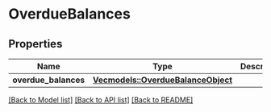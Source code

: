 # OverdueBalances

## Properties

Name | Type | Description | Notes
------------ | ------------- | ------------- | -------------
**overdue_balances** | [**Vec<models::OverdueBalanceObject>**](OverdueBalanceObject.md) |  | 

[[Back to Model list]](../README.md#documentation-for-models) [[Back to API list]](../README.md#documentation-for-api-endpoints) [[Back to README]](../README.md)


